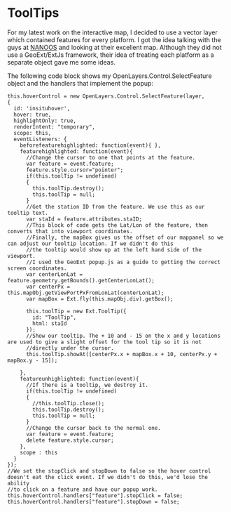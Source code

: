 # ToolTips #

For my latest work on the interactive map, I decided to use a vector layer which contained features for every platform. I got the idea talking with the guys at [NANOOS](http://www.nanoos.org/nvs/nvs.php?section=NVS-Assets) and looking at their excellent map. Although they did not use a GeoExt/ExtJs framework, their idea of treating each platform as a separate object gave me some ideas.

The following code block shows my OpenLayers.Control.SelectFeature object and the handlers that implement the popup:
```
this.hoverControl = new OpenLayers.Control.SelectFeature(layer,
{
  id: 'insituhover',
  hover: true,
  highlightOnly: true,
  renderIntent: "temporary",
  scope: this,
  eventListeners: {
    beforefeaturehighlighted: function(event){ },
    featurehighlighted: function(event){
      //Change the cursor to one that points at the feature.
      var feature = event.feature;
      feature.style.cursor="pointer";
      if(this.toolTip != undefined)
      {
        this.toolTip.destroy();
        this.toolTip = null;
      }
      //Get the station ID from the feature. We use this as our tooltip text.
      var staId = feature.attributes.staID;
      //This block of code gets the Lat/Lon of the feature, then converts that into viewport coordinates.
      //Finally, the mapBox gives us the offset of our mappanel so we can adjust our tooltip location. If we didn't do this
      //the tooltip would show up at the left hand side of the viewport. 
      //I used the GeoExt popup.js as a guide to getting the correct screen coordinates.
      var centerLonLat = feature.geometry.getBounds().getCenterLonLat();
      var centerPx = this.mapObj.getViewPortPxFromLonLat(centerLonLat);
      var mapBox = Ext.fly(this.mapObj.div).getBox(); 
      
      this.toolTip = new Ext.ToolTip({
        id: "ToolTip",
        html: staId
      });
      //Show our tooltip. The + 10 and - 15 on the x and y locations are used to give a slight offset for the tool tip so it is not
      //directly under the cursor.
      this.toolTip.showAt([centerPx.x + mapBox.x + 10, centerPx.y + mapBox.y - 15]);

    },
    featureunhighlighted: function(event){
      //If there is a tooltip, we destroy it.
      if(this.toolTip != undefined)
      {
        //this.toolTip.close();
        this.toolTip.destroy();
        this.toolTip = null;
      }
      //Change the cursor back to the normal one.
      var feature = event.feature;
      delete feature.style.cursor;
    },
    scope : this
  }        
});    
//We set the stopClick and stopDown to false so the hover control doesn't eat the click event. If we didn't do this, we'd lose the ability
//to click on a feature and have our popup work.
this.hoverControl.handlers["feature"].stopClick = false;
this.hoverControl.handlers["feature"].stopDown = false;

```